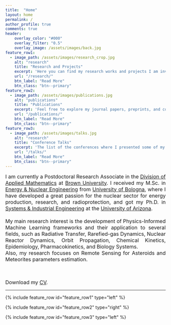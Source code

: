 ```yaml
---
title:  "Home"
layout: home
permalink: /
author_profile: true
comments: true
header:
    overlay_color: "#000"
    overlay_filter: "0.5"
    overlay_image: /assets/images/back.jpg
feature_row1:
  - image_path: /assets/images/research_crop.jpg
    alt: "research"
    title: "Research and Projects"
    excerpt: 'Here you can find my research works and projects I am involved in.'
    url: "/research/"
    btn_label: "Read More"
    btn_class: "btn--primary"
feature_row2:
  - image_path: /assets/images/publications.jpg
    alt: "publications"
    title: "Publications"
    excerpt: 'Feel free to explore my journal papers, preprints, and conference proceedings.'
    url: "/publications/"
    btn_label: "Read More"
    btn_class: "btn--primary"
feature_row3:
  - image_path: /assets/images/talks.jpg
    alt: "research"
    title: "Conference Talks"
    excerpt: 'The list of the conferences where I presented some of my works.'
    url: "/talks/"
    btn_label: "Read More"
    btn_class: "btn--primary"
---
```


<font size="3">
<div style="text-align: justify;"> I am currently a Postdoctoral Research Associate in the <a href="https://appliedmath.brown.edu/">Division of Applied Mathematics</a> at <a href="https://www.brown.edu/">Brown University</a>. I received my M.Sc. in <a href="https://corsi.unibo.it/2cycle/EnergyEngineering">Energy &amp; Nuclear Engineering</a> from <a href="https://www.unibo.it/en/">University of Bologna</a>, where I have developed a great passion for the nuclear sector for energy production, research, and radioprotection, and got my Ph.D. in <a href="https://sie.engineering.arizona.edu/">Systems &amp; Industrial Engineering</a> at the <a href="https://www.arizona.edu/">University of Arizona</a>. <br><br>My main research interest is the development of Physics-Informed Machine Learning frameworks and their application to several fields, such as Radiative Transfer, Rarefied-gas Dynamics, Nuclear Reactor Dynamics, Orbit Propagation, Chemical Kinetics, Epidemiology, Pharmacokinetics, and Biology Systems.<br>Also, my research focuses on Remote Sensing for Asteroids and Meteorites parameters estimation.</div> <p><br></p> <i class="fas fa-download pr-1 fa-fw"></i> Download my <a href="https://github.com/mariodeflorio/mariodeflorio.github.io/raw/master/_files/CV_DeFlorio.pdf">CV</a>. </font>


<hr>

{% include feature_row id="feature_row1" type="left" %}

{% include feature_row id="feature_row2" type="right" %}

{% include feature_row id="feature_row3" type="left" %}


